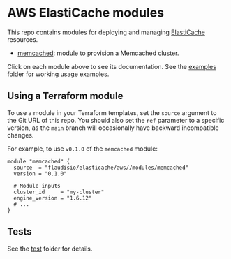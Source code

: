 # AWS ElastiCache modules

This repo contains modules for deploying and managing [ElastiCache](https://docs.aws.amazon.com/elasticache/index.html)
resources.

- [memcached](modules/memcached): module to provision a Memcached cluster.

Click on each module above to see its documentation. See the [examples](examples) folder for working usage examples.

## Using a Terraform module

To use a module in your Terraform templates, set the `source` argument to the Git URL of this repo. You should also set
the `ref` parameter to a specific version, as the `main` branch will occasionally have backward incompatible changes.

For example, to use `v0.1.0` of the `memcached` module:

```hcl
module "memcached" {
  source  = "flaudisio/elasticache/aws//modules/memcached"
  version = "0.1.0"

  # Module inputs
  cluster_id     = "my-cluster"
  engine_version = "1.6.12"
  # ...
}
```

## Tests

See the [test](test) folder for details.
